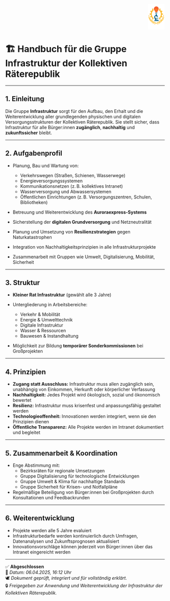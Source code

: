 <p align="right">
  <img src="https://raw.githubusercontent.com/hades-dux/Kollektive-Raeterepublik/main/Meta_und_Systemstruktur/logo_offiziell.png" alt="Logo der Kollektiven Räterepublik" height="80">
</p>

<!--
Autor: Fabio Weidner
Version: 1.0
Sektion: Infrastruktur
Veröffentlichung: April 2025
-->

# 🏗️ Handbuch für die Gruppe Infrastruktur der Kollektiven Räterepublik

---

## 1. Einleitung

Die Gruppe **Infrastruktur** sorgt für den Aufbau, den Erhalt und die Weiterentwicklung aller grundlegenden physischen und digitalen Versorgungsstrukturen der Kollektiven Räterepublik. Sie stellt sicher, dass Infrastruktur für alle Bürger:innen **zugänglich**, **nachhaltig** und **zukunftssicher** bleibt.

---

## 2. Aufgabenprofil

- Planung, Bau und Wartung von:
  - Verkehrswegen (Straßen, Schienen, Wasserwege)
  - Energieversorgungssystemen
  - Kommunikationsnetzen (z. B. kollektives Intranet)
  - Wasserversorgung und Abwassersystemen
  - Öffentlichen Einrichtungen (z. B. Versorgungszentren, Schulen, Bibliotheken)

- Betreuung und Weiterentwicklung des **Auroraexpress-Systems**
- Sicherstellung der **digitalen Grundversorgung** und Netzneutralität
- Planung und Umsetzung von **Resilienzstrategien** gegen Naturkatastrophen
- Integration von Nachhaltigkeitsprinzipien in alle Infrastrukturprojekte
- Zusammenarbeit mit Gruppen wie Umwelt, Digitalisierung, Mobilität, Sicherheit

---

## 3. Struktur

- **Kleiner Rat Infrastruktur** (gewählt alle 3 Jahre)
- Untergliederung in Arbeitsbereiche:
  - Verkehr & Mobilität
  - Energie & Umwelttechnik
  - Digitale Infrastruktur
  - Wasser & Ressourcen
  - Bauwesen & Instandhaltung

- Möglichkeit zur Bildung **temporärer Sonderkommissionen** bei Großprojekten

---

## 4. Prinzipien

- **Zugang statt Ausschluss:** Infrastruktur muss allen zugänglich sein, unabhängig von Einkommen, Herkunft oder körperlicher Verfassung
- **Nachhaltigkeit:** Jedes Projekt wird ökologisch, sozial und ökonomisch bewertet
- **Resilienz:** Infrastruktur muss krisenfest und anpassungsfähig gestaltet werden
- **Technologieoffenheit:** Innovationen werden integriert, wenn sie den Prinzipien dienen
- **Öffentliche Transparenz:** Alle Projekte werden im Intranet dokumentiert und begleitet

---

## 5. Zusammenarbeit & Koordination

- Enge Abstimmung mit:
  - Bezirksräten für regionale Umsetzungen
  - Gruppe Digitalisierung für technologische Entwicklungen
  - Gruppe Umwelt & Klima für nachhaltige Standards
  - Gruppe Sicherheit für Krisen- und Notfallpläne
- Regelmäßige Beteiligung von Bürger:innen bei Großprojekten durch Konsultationen und Feedbackrunden

---

## 6. Weiterentwicklung

- Projekte werden alle 5 Jahre evaluiert
- Infrastrukturbedarfe werden kontinuierlich durch Umfragen, Datenanalysen und Zukunftsprognosen aktualisiert
- Innovationsvorschläge können jederzeit von Bürger:innen über das Intranet eingereicht werden

---

✅ **Abgeschlossen**  
📅 *Datum: 06.04.2025, 16:12 Uhr*  
🕊️ *Dokument geprüft, integriert und für vollständig erklärt.*  
🔒 *Freigegeben zur Anwendung und Weiterentwicklung der Infrastruktur der Kollektiven Räterepublik.*


